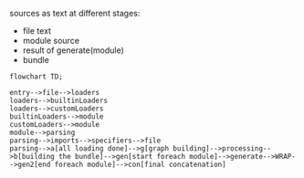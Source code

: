 
sources as text at different stages:
- file text
- module source
- result of generate(module)
- bundle

```mermaid
flowchart TD;

entry-->file-->loaders
loaders-->builtinLoaders
loaders-->customLoaders
builtinLoaders-->module
customLoaders-->module
module-->parsing
parsing-->imports-->specifiers-->file
parsing-->a[all loading done]-->g[graph building]-->processing-->b[building the bundle]-->gen[start foreach module]-->generate-->WRAP-->gen2[end foreach module]-->con[final concatenation]




```

